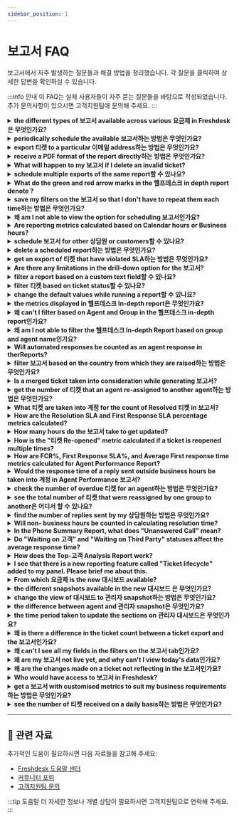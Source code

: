 ```yaml
---
sidebar_position: 1
---
```


# 보고서 FAQ

보고서에서 자주 발생하는 질문들과 해결 방법을 정리했습니다. 각 질문을 클릭하여 상세한 답변을 확인하실 수 있습니다.

:::info 안내
이 FAQ는 실제 사용자들이 자주 묻는 질문들을 바탕으로 작성되었습니다. 추가 문의사항이 있으시면 고객지원팀에 문의해 주세요.
:::

<details>
<summary><strong>the different types of 보고서 available across various 요금제 in Freshdesk은 무엇인가요?</strong></summary>

**Current 요금제****Old 요금제****보고서****Filter****Refresh Time****Free****Sprout**[](https://지원.freshdesk.com/지원/solutions/articles/213169)[Ticket Volume Trends ](https://지원.freshdesk.com/지원/solutions/articles/213203)Filter By date range24 Hours**Growth****Blossom**[헬프데스크 In-depth](https://지원.freshdesk.com/해결책/articles/225559-헬프데스크-in-depth-report-overview), [Ticket Volume Trends ](https://지원.freshdesk.com/지원/solutions/articles/213203)All available filters except agent and group in 헬프데스크 In-depth Report24 Hours**Pro****Garden**[](https://지원.freshdesk.com/지원/solutions/articles/213169)[Agent Performance](https://지원.freshdesk.com/지원/solutions/articles/213169), [Group Performance](https://지원.freshdesk.com/지원/solutions/articles/213172), [헬프데스크 In-depth](https://지원.freshdesk.com/해결책/articles/225559-헬프데스크-in-depth-report-overview), [Time Sheet Summary](https://지원.freshdesk.com/지원/solutions/articles/37584-time-sheet-summary-report), [Satisfaction Surveys](https://지원.freshdesk.com/지원/solutions/articles/215321-setting-up-고객-satisfaction-surveys), [Ticket Volume Trends](https://지원.freshdesk.com/지원/solutions/articles/213203)[](https://지원.freshdesk.com/지원/solutions/articles/212988)All available filters except agent and group in 헬프데스크 In-depth Report1 Hour**Pro****Estate**[](https://지원.freshdesk.com/지원/solutions/articles/213169) [](https://지원.freshdesk.com/지원/solutions/articles/213226)[Agent Performance](https://지원.freshdesk.com/지원/solutions/articles/213169), [Group Performance](https://지원.freshdesk.com/지원/solutions/articles/213172), [헬프데스크 In-depth](https://지원.freshdesk.com/해결책/articles/225559-헬프데스크-in-depth-report-overview), [Performance Distribution](https://지원.freshdesk.com/지원/solutions/articles/213226), [Ticket Volume Trends](https://지원.freshdesk.com/지원/solutions/articles/213203), [Top 고객 Analysis](https://지원.freshdesk.com/지원/solutions/articles/214629), [Time Sheet Summary](https://지원.freshdesk.com/지원/solutions/articles/37584-time-sheet-summary-report), [Ticket Lifecycle](https://지원.freshdesk.com/지원/solutions/articles/227095-ticket-lifecycle-report), [Satisfaction Surveys](https://지원.freshdesk.com/지원/solutions/articles/215321-setting-up-고객-satisfaction-surveys)All available filters1 Hour**Enterprise****Forest**[](https://지원.freshdesk.com/지원/solutions/articles/213169)[Agent Performance](https://지원.freshdesk.com/지원/solutions/articles/213169), [Group Performance](https://지원.freshdesk.com/지원/solutions/articles/213172), [헬프데스크 In-depth](https://지원.freshdesk.com/해결책/articles/225559-헬프데스크-in-depth-report-overview), [Performance Distribution](https://지원.freshdesk.com/지원/solutions/articles/213226), [Ticket Volume Trends](https://지원.freshdesk.com/지원/solutions/articles/213203), [Top 고객 Analysis](https://지원.freshdesk.com/지원/solutions/articles/214629), [Time Sheet Summary](https://지원.freshdesk.com/지원/solutions/articles/37584-time-sheet-summary-report), [Ticket Lifecycle](https://지원.freshdesk.com/지원/solutions/articles/227095-ticket-lifecycle-report), [Satisfaction Surveys](https://지원.freshdesk.com/지원/solutions/articles/215321-setting-up-고객-satisfaction-surveys)All available filters30 minutesRefresh time as mentioned in the last column of the table is defined as the time it would take to update the report with all the data recorded on the 헬프데스크. Forest and Estate give an updated report every 30 minutes an hour respectively. Garden is again an hour and the lower 요금제 gives them at 24 hours interval.

</details>

<details>
<summary><strong>periodically schedule the available 보고서하는 방법은 무엇인가요?</strong></summary>

The option to schedule a report is available from Garden/Pro 요금제 onwards, for both On-Demand and Saved 보고서.Please navigate to the **보고서 tab -> click on the report** for which you need to set this up **-> click on "Create Schedule"** option available next to the Report Name (or) Report View Title.Kindly 참고 that we do not have this option for **"Satisfaction Survey" **보고서.For more details, please make use of the article which elaborates about [Scheduling 보고서](https://지원.freshdesk.com/지원/solutions/articles/218139-scheduling-보고서).

</details>

<details>
<summary><strong>export 티켓 to a particular 이메일 address하는 방법은 무엇인가요?</strong></summary>

상담원 can export 티켓 from under the '티켓' tab inside Freshdesk. The required filters can be applied and then the 'Export' button can be clicked to generate the export.A link to the export file would be sent to the agent's 이메일 address which was used to trigger the export.

</details>

<details>
<summary><strong>receive a PDF format of the report directly하는 방법은 무엇인가요?</strong></summary>

When you have meetings for which you need to present data, you would like to acquire 보고서 from the various options presented in the 보고서 tab. In order to document this, we make it available as a pdf.Please navigate to the report that you require, kindly filter the information that needs to be available on paper and click on the **이메일 PDF **option at the top right corner of the page. This option could be used to receive this on your 이메일.

</details>

<details>
<summary><strong>What will happen to my 보고서 if I delete an invalid ticket?</strong></summary>

티켓 that are marked as spam, deleted and those that are merged will not be considered in the 보고서. The metric for that ticket will not be included.

</details>

<details>
<summary><strong>schedule multiple exports of the same report할 수 있나요?</strong></summary>

Yes, you could use the same filters to generate the report under the 보고서 tab and use the **"Save As" **option to **save the report view**, multiple times with different titles.Within each of these saved report views, you would be able to **schedule **the 보고서 to be sent to a **different 이메일 address** or at a **varied time interval**.

</details>

<details>
<summary><strong>What do the green and red arrow marks in the 헬프데스크 in depth report denote ?</strong></summary>

Percentage decrease or increase of the metric that is shown is a comparison to the previous identical time range. For example, if you are looking at a metric of this month, the percentage will be a comparison of the previous month.

</details>

<details>
<summary><strong>save my filters on the 보고서 so that I don't have to repeat them each time하는 방법은 무엇인가요?</strong></summary>

Just like 티켓 list views created within the **티켓** tab, you could also create and save custom views for 보고서 after applying the filters.Once this is done, these are global and could be accessed on every reporting platform and you could avoid creating the views again.Please navigate to this[ article](https://지원.freshdesk.com/해결책/articles/217295-saving-보고서) which would guide you to set up the custom report views.

</details>

<details>
<summary><strong>왜 am I not able to view the option for scheduling 보고서인가요?</strong></summary>

The option to schedule 보고서 is available only to the **관리자 **or **Supervisor **of the 계정.Please navigate to **관리자 -> 팀 -> 상담원 -> click on edit **next to the one who is not able to view the option to schedule 보고서 to verify the role - the agent could be assigned the supervisor role, in this case, to be able to view the option.**참고: **Feature to Schedule 보고서 is available only from the **Garden/Pro 요금제** onwards in Freshdesk.

</details>

<details>
<summary><strong>Are reporting metrics calculated based on Calendar hours or Business hours?</strong></summary>

The 보고서 would be based on Business hours and SLA-related 보고서 would be based on the setting under **관리자 > Workflows > SLA Policies.**

</details>

<details>
<summary><strong>schedule 보고서 for other 상담원 or customers할 수 있나요?</strong></summary>

Sure, you would be able to schedule the report for other 상담원 or customers.Please navigate to the **concerned report -> click on the "schedule report"** icon which is green and add their 이메일 addresses along with the already entered 이메일 while [scheduling a report](https://지원.freshdesk.com/지원/solutions/articles/218139-scheduling-보고서) or making changes to the existing schedule.**참고: **Report scheduling is NOT possible for deleted 연락처.

</details>

<details>
<summary><strong>delete a scheduled report하는 방법은 무엇인가요?</strong></summary>

Please go to the **보고서 tab >** open the **concerned report > click on the green calendar icon **against the name of the report. This green calendar icon indicates that a report was earlier scheduled.On the bottom left corner of the 'Schedule Report' pop-up, a **Delete Schedule** button will be available. Clicking on this button will delete the report from your 계정.

</details>

<details>
<summary><strong>get an export of 티켓 that have violated SLA하는 방법은 무엇인가요?</strong></summary>

You can get an export of 티켓 that breached the SLA by heading to 보고서>Agent Performance. Apply the required filters and click on First Response SLA % and Resolution SLA % and click on the number of 티켓. You will see the number of 티켓 that have violated with all the details. You can export it as shown in the [link.](https://share.vidyard.com/watch/g8XLULdUuYdPrZaHqDRuFX)

</details>

<details>
<summary><strong>Are there any limitations in the drill-down option for the 보고서?</strong></summary>

Please find the** limitations **in the number of drill down options available for 보고서 given below:-
A maximum of **5 filters (fields)** can be applied in each report.- Each of these 5 fields can include a maximum of **50 values**.- A maximum of **25 티켓** that were most recently modified will be shown when you click on a bar graph. The rest have to be exported.

</details>

<details>
<summary><strong>filter a report based on a custom text field할 수 있나요?</strong></summary>

As of now, we **do not** have the functionality to filter 보고서 based on custom text fields, in Freshdesk.Kindly create this field as a **dropdown** if possible to have them listed in the filters within the 보고서.

</details>

<details>
<summary><strong>filter 티켓 based on ticket status할 수 있나요?</strong></summary>

As of now, **status is not available **as a filter in Freshdesk.However, under the **"****티켓"** tab, you could filter 티켓 based on Status and Agent Name and **Export** the filtered 티켓.

</details>

<details>
<summary><strong>change the default values while running a report할 수 있나요?</strong></summary>

Freshdesk 보고서 mainly focus on the various **metrics that can be calculated from 티켓** from different sources like the 포털, 이메일, social, chat or phone.These values that are displayed in a report using which you can filter the data presented are the ones that exist in your ticket form or fields that you use within the 포털.The **default values of the ticket form **cannot be changed in order for it to be reflected so in 보고서. You could always contact us (지원@freshdesk.com) to understand what are the fields you want to report on and we could guide you accordingly.

</details>

<details>
<summary><strong>the metrics displayed in 헬프데스크 In-depth report은 무엇인가요?</strong></summary>

Please find the different metrics of the **헬프데스크 in depth** report displayed are:- **Ticket metrics - **[Created 티켓](https://지원.freshdesk.com/해결책/articles/212988-created-티켓-헬프데스크-in-depth-), [Resolved 티켓](https://지원.freshdesk.com/해결책/articles/212989-resolved-티켓-헬프데스크-in-depth-), [Reopened 티켓](https://지원.freshdesk.com/해결책/articles/213067-reopened-티켓-헬프데스크-in-depth-), [Unresolved 티켓](https://지원.freshdesk.com/해결책/articles/220369-unresolved-티켓-헬프데스크-in-depth-)- **Performance metrics - **[Average first response time](https://지원.freshdesk.com/해결책/articles/213074-average-first-response-time-헬프데스크-in-depth-), [Average response time](https://지원.freshdesk.com/해결책/articles/213085-average-response-time-헬프데스크-in-depth-), [Average resolution time](https://지원.freshdesk.com/해결책/articles/213112-average-resolution-time-헬프데스크-in-depth-), [Average first assign time](https://지원.freshdesk.com/해결책/articles/213121-average-first-assign-time-헬프데스크-in-depth-)- **SLA metrics ****- **[First response SLA](https://지원.freshdesk.com/해결책/articles/213166-first-response-sla-헬프데스크-in-depth-), [Resolution SLA](https://지원.freshdesk.com/해결책/articles/213168-resolution-sla-헬프데스크-in-depth-), [First contact resolution (FCR)](https://지원.freshdesk.com/해결책/articles/213144-first-contact-resolution-헬프데스크-in-depth-)

</details>

<details>
<summary><strong>왜 can't I filter based on Agent and Group in the 헬프데스크 in-depth report인가요?</strong></summary>

The ability to filter based on the 상담원 and Groups is only available from the **Estate/Pro **요금제 onwards.However, the **Agent and Group performance **보고서 have this option on all 요금제.

</details>

<details>
<summary><strong>왜 am I not able to filter the 헬프데스크 In-depth Report based on group and agent name인가요?</strong></summary>

The ability to filter 헬프데스크 In-depth Report based on group and agent name is available only from the **Estate/Pro 요금제 **onwards in Freshdesk.Kindly check your 요금제 details in **관리자 -> 계정 -> 요금제 and 결제**.

</details>

<details>
<summary><strong>Will automated responses be counted as an agent response in therReports?</strong></summary>

No, the 이메일 notifications or automated responses will not be counted as an agent response in the 보고서.

</details>

<details>
<summary><strong>filter 보고서 based on the country from which they are raised하는 방법은 무엇인가요?</strong></summary>

Please navigate to **관리자 -> Workflows -> Ticket Fields** to set up[ a custom dropdown field](https://지원.freshdesk.com/지원/solutions/articles/37596-creating-custom-fields-in-your-ticket-form) for **Country/Location** which would be available on the ticket form once saved.Kindly go to the **보고서 tab -> click on filter within the concerned report -> under "more"** this field is available which could be applied and the report could be generated.

</details>

<details>
<summary><strong>Is a merged ticket taken into consideration while generating 보고서?</strong></summary>

**Merged **티켓 would not be taken into consideration while generating 보고서 in the **보고서 **tab.

</details>

<details>
<summary><strong>get the number of 티켓 that an agent re-assigned to another agent하는 방법은 무엇인가요?</strong></summary>

Please navigate to **보고서 -> Agent Performance 보고서 **where you could see the metric called **"티켓 re-assigned**.**"**This value would be the number of 티켓 that were re-assigned from one agent to another. This report could be further filtered by 상담원 to see this metric displayed for the concerned agent who has been reassigned 티켓 from another agent.

</details>

<details>
<summary><strong>What 티켓 are taken into 계정 for the count of Resolved 티켓 in 보고서?</strong></summary>

Both **closed** as well as **resolved **티켓 would be taken into 계정 for the resolved 티켓 count while generating 보고서.

</details>

<details>
<summary><strong>How are the Resolution SLA and First Response SLA percentage metrics calculated?</strong></summary>

**First Response SLA%** = The percentage of the number of 티켓 where the first responses were sent within the SLA divided by the total number of 티켓 on which the first responses were sent in a selected time period within the filters on the 보고서.**Resolution SLA%** = The percentage of the number of 티켓 resolved within the SLA divided by the total number of 티켓 resolved during the selected time period within the filters.

</details>

<details>
<summary><strong>How many hours do the 보고서 take to get updated?</strong></summary>

The performance 보고서 take half an hour to get updated on the** Forest/Enterprise** 요금제 and an hour on the **Estate/Pro** 요금제.For the accounts in** Garden/Growth **요금제, it takes four hours and on the other two - **sprout/Free and blossom,** it takes 24 hours for an update.

</details>

<details>
<summary><strong>How is the "티켓 Re-opened" metric calculated if a ticket is reopened multiple times?</strong></summary>

When a ticket is re-opened multiple times it is taken as a single count during report generation.It would show the number of 티켓 that were reopened during that given time-period upon applying the filter within the concerned report.

</details>

<details>
<summary><strong>How are FCR%, First Response SLA%, and Average First response time metrics calculated for Agent Performance Report?</strong></summary>

**FCR%** = % of Number of 티켓 resolved after the first contact made by the 고객 divided by the total number of 티켓 resolved in the selected time period.**First Response SLA%** = % of Number of 티켓 whose first responses were sent within the SLA divided by the total number of 티켓 whose first responses were sent in the selected time period.**Average 1st response time** = Total time taken to send the first response during the selected time period divided by the number of 티켓 whose first responses were sent in the selected time period.Kindly go through this [link ](https://지원.freshdesk.com/지원/solutions/articles/213169-agent-performance-report)for detailed information about the metrics in **Agent Performance Report**.

</details>

<details>
<summary><strong>Would the response time of a reply sent outside business hours be taken into 계정 in Agent Performance 보고서?</strong></summary>

The time period within **Business hours **would only be considered for calculating the response time metrics in the 보고서.The time period that was elapsed **outside Business hours** is excluded while calculating metrics within the 보고서 tab.

</details>

<details>
<summary><strong>check the number of overdue 티켓 for an agent하는 방법은 무엇인가요?</strong></summary>

The number of **Overdue** 티켓 for an agent can be found from within the **Agent Performance Report**.The metric corresponding to Resolution SLA could be clicked upon, which would display the list of corresponding 티켓. Under the **"Violated" **tab in that list, you would get the number and list of Overdue 티켓.

</details>

<details>
<summary><strong>see the total number of 티켓 that were reassigned by one group to another은 어디서 할 수 있나요?</strong></summary>

You could have this tracked with the 티켓 re-assigned metric in **"Group Performance"** Report. This would show the number of 티켓 that were re-assigned to that group. Please navigate to **보고서 -> click on group performance report -> and filter** by the concerned group to see this metric specifically.You could also click on that count to see that list of 티켓 that were reassigned from the Garden 요금제.

</details>

<details>
<summary><strong>find the number of replies sent by my 상담원하는 방법은 무엇인가요?</strong></summary>

Please Navigate to the **보고서 tab ->click on Agent Performance Report **to see this metric.The **Responses metric** would denote the number of replies sent by the agent. You could also use the Filter option, to generate this metric based on the filtered conditions and for particular 상담원.

</details>

<details>
<summary><strong>Will non- business hours be counted in calculating resolution time?</strong></summary>

The non business hours will not be calculated in 보고서. The resolution time would be the number of business hours from the ticket creation time to the resolution time(Not considering the SLA running on the ticket).

</details>

<details>
<summary><strong>In the Phone Summary Report, what does "Unanswered Call" mean?</strong></summary>

Any call that is not picked up by an agent would be shown as an **Unanswered Call****. **If there are no 상담원 to pick calls the unanswered call would be marked under "No Agent". ****

</details>

<details>
<summary><strong>Do "Waiting on 고객" and "Waiting on Third Party" statuses affect the average response time?</strong></summary>

The response time does not depend upon the **Status** of a Ticket.So, if a ticket is moved to **Waiting on 고객** or **Pending,** the time spent in those statuses would also be considered for response time.

</details>

<details>
<summary><strong>How does the Top-고객 Analysis Report work?</strong></summary>

The** Top-고객 Analysis** Report would display metrics on which Company raises the most or least 티켓.To have ticket metrics displayed on this report, you would first have to associate Customers to Companies. Once this is done, the 티켓 raised by the requesters from a company would be tracked and the report on** Top five Companies** (based on ticket volume) would be generated.There is a** toggle button** to see the **top 5** and** bottom 5** customers in each metric by clicking on the sort button in the top right corner.If you would like to get a report on each/all 연락처 and companies and not just the top/bottom 5, you can use the** Export** option from the Ticket List View where you can filter the 티켓 by 연락처 or Companies.

</details>

<details>
<summary><strong>I see that there is a new reporting feature called "Ticket lifecycle" added to my panel. Please brief me about this.</strong></summary>

We have a newly added report that gives you the dynamics of a resolved or completed ticket to track the changes made to it which include SLA violations, reassignments and the response time recorded on them.This is called "Ticket Lifecycle" which aids this in depth studying of the activity on each ticket that can be filtered using these parameters: time period, 고객, source, priority, product, SLA violated, at least once in a group, at least once in agent and at least once in status.Kindly 참고 that this is available from the** Estate/Pro** 요금제 and above. Documentation on this is given below:[https://지원.freshdesk.com/지원/solutions/articles/227095-ticket-lifecycle-report](https://지원.freshdesk.com/지원/solutions/articles/227095-ticket-lifecycle-report)

</details>

<details>
<summary><strong>From which 요금제 is the new 대시보드 available?</strong></summary>

The new 대시보드 contains 관리자, Supervisor and Agent Snapshot with metrics that are role specific. These metrics would be made available on the 대시보드, as part of the drop-down with text "Standard". This feature is available from the **Estate/Pro** 요금제 onwards in Freshdesk.

</details>

<details>
<summary><strong>the different snapshots available in the new 대시보드 은 무엇인가요?</strong></summary>

The 대시보드 is available in three types of snapshots :1. 관리자 Snapshot2. Supervisor Snapshot3. Agent SnapshotThese are role-based snapshot and would be available to the agent based on their role. i.e for an 관리자 of the 계정, only 관리자 Snapshot would be available.

</details>

<details>
<summary><strong>change the view of 대시보드 to 관리자 snapshot하는 방법은 무엇인가요?</strong></summary>

Please navigate to the **"대시보드"** and click on the dropdown with the label **"Standard"** and then select **"관리자 Snapshot" **from the drop-down. You could then view the 보고서 for the 관리자 대시보드, with metrics for the 헬프데스크.

</details>

<details>
<summary><strong>the difference between agent and 관리자 snapshot은 무엇인가요?</strong></summary>

The agent snapshot would give detailed 보고서 and tasks for that specific agent, while the 관리자 snapshot would comprise of the 보고서 and tasks for the whole 헬프데스크 (Today's Ticket Trend,Available 상담원,Top 10 Customers by Unresolved 티켓 and so on).

</details>

<details>
<summary><strong>the time period taken to update the sections on 관리자 대시보드은 무엇인가요?</strong></summary>

The various sections of the 관리자 대시보드 are not real-time. Today's ticket trends and Group Performance would be updated once every 30 minutes ( based on your 헬프데스크 time zone ). The other reporting metrics for the 헬프데스크 would be updated 10 minutes.For the Group Performance section, there is an upper limit of 50 groups that could be displayed. If the number of groups is more than 50, the top 50 groups based on ticket volume would be listed first.

</details>

<details>
<summary><strong>왜 is there a difference in the ticket count between a ticket export and the 보고서인가요?</strong></summary>

The** ticket export** takes into 계정 the **merged** 티켓 which are not included in the count for the 보고서.For example, if three 티켓 are merged together, the 보고서 will see that as one ticket; whereas the ticket export would see them as separate 티켓. This is one of the reasons for a discrepancy in ticket count.Merged 티켓 would not be taken into consideration while generating 보고서 in 분석Please refer to [How do I export my 티켓 from Freshdesk ](https://지원.freshdesk.com/en/지원/solutions/articles/225158)to export 티켓 from List view.

</details>

<details>
<summary><strong>왜 can't I see all my fields in the filters on the 보고서 tab인가요?</strong></summary>

Under the 보고서 tab, when you click on Filter beneath the concerned report, you would only see the **dropdown **and **dependent dropdown **fields. Fields such as Single line texts, Check-boxes, etc. are** not included**.For a data dump of all the fields, please navigate to the **티켓 tab -> **and do an **export** (highlighted in blue) from the right side of the 티켓 list view.

</details>

<details>
<summary><strong>왜 are my 보고서 not live yet, and why can't I view today's data인가요?</strong></summary>

To make the new 보고서 more informative, we have made changes in the Architecture model of its working.As you might have noticed, we have added a number of new event-based metrics like **Number of Ticket Reopened**, **Number of Notes Added**, **Number of Responses Added**, **Number of 티켓 Reassigned**, etc. All these metrics could not have been supported by the previous architecture.In the current model, data for the accounts in the **Forest/Enterprise **요금제 will be pushed out in half an hour and in an hour for the **Estate/Pro.**It is updated every four hours in the **arden/Growth **요금제; for the **Sprout/free **and** Blossom** 요금제, it will be pushed out once every **24 hours. **G

</details>

<details>
<summary><strong>왜 are the changes made on a ticket not reflecting in the 보고서인가요?</strong></summary>

In the current reporting model, data for the accounts in the** Forest/Enterprise **요금제 would be pushed out in half an hour and in an hour for the **Estate/Pro.**It is updated every four hours for the **Garden/Growth** 요금제. When you are in the other two 요금제** (Blossom or Sprout/Free),** it would be pushed out once every 24 hours.So the changes would reflect according to the** 요금제 **you are on and when the 보고서 are being updated in your system.

</details>

<details>
<summary><strong>Who would have access to 보고서 in Freshdesk?</strong></summary>

The 보고서 tab on your Freshdesk 계정 would be visible for all 상담원 with the associated Agent Role as Supervisor and above.Any agent who is associated with this role would be able to view the 보고서 to get 헬프데스크 Metrics. Also, they would be able to schedule 보고서 to be sent over to specific 이메일 addresses, periodically.

</details>

<details>
<summary><strong>get a 보고서 with customised metrics to suit my business requirements하는 방법은 무엇인가요?</strong></summary>

If you require business-specific metrics to be derived from 티켓 in your 계정, you could make use of the [Ticket Activities Export feature ](https://지원.freshdesk.com/지원/solutions/articles/226460-export-ticket-activities-from-your-헬프데스크)within Freshdesk. Using this feature, you could extract ticket information as a JSON file into your BI tools and thereby extract metrics from the ticket activities.This way, you could create custom 보고서 containing any metric from ticket activities, based on your business requirements.

</details>

<details>
<summary><strong>see the number of 티켓 received on a daily basis하는 방법은 무엇인가요?</strong></summary>

Ticket Volume Trends should help you with this metric.Navigate to **분석 > Curated 보고서 > Ticket Volume Trends > Load Analysis**. You can view the number of 티켓 received on a daily basis for the set date range.![이미지](https://s3.amazonaws.com/cdn.freshdesk.com/data/헬프데스크/attachments/production/50011877050/original/p9snH5jnq1YFgAVpT9Op8vz4ccEb1M487w.png?1716144887)

</details>

---

## 🔗 관련 자료

추가적인 도움이 필요하시면 다음 자료들을 참고해 주세요:

- [Freshdesk 도움말 센터](https://support.freshdesk.com)
- [커뮤니티 포럼](https://community.freshworks.com)
- [고객지원팀 문의](mailto:support@freshdesk.com)

:::tip 도움말
더 자세한 정보나 개별 상담이 필요하시면 고객지원팀으로 연락해 주세요.
:::
